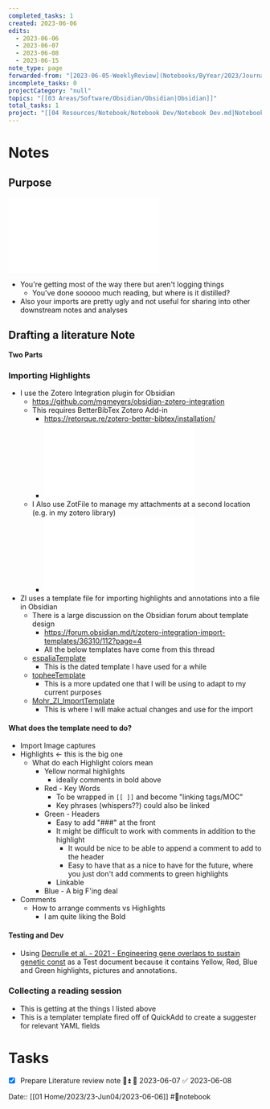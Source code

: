 ```yaml
---
completed_tasks: 1
created: 2023-06-06
edits:
  - 2023-06-06
  - 2023-06-07
  - 2023-06-08
  - 2023-06-15
note_type: page
forwarded-from: "[2023-06-05-WeeklyReview](Notebooks/ByYear/2023/Journal/23/2023-06-05-WeeklyReview.md)"
incomplete_tasks: 0
projectCategory: "null"
topics: "[[03 Areas/Software/Obsidian/Obsidian|Obsidian]]"
total_tasks: 1
project: "[[04 Resources/Notebook/Notebook Dev/Notebook Dev.md|Notebook Dev]]"
---
```

# Notes
## Purpose
![Literature Review](01%20Home/2023/Notebook%20Design%20Docs/2023%20Notebook%20Design%20Document.md#Literature%20Review)
- You're getting most of the way there but aren't logging things
	- You've done sooooo much reading, but where is it distilled?
- Also your imports are pretty ugly and not useful for sharing into other downstream notes and analyses

## Drafting a literature Note
**Two Parts**
### Importing Highlights
- I use the Zotero Integration plugin for Obsidian
	- https://github.com/mgmeyers/obsidian-zotero-integration
	- This requires BetterBibTex Zotero Add-in
		- https://retorque.re/zotero-better-bibtex/installation/
		- ![](01%20Home/2023/23-Jun04/attachments/zotero-better-bibtex-6.7.79.xpi)
	- I Also use ZotFile to manage my attachments at a second location (e.g. in my zotero library)
		- ![](01%20Home/2023/23-Jun04/attachments/zotfile-5.1.2-fx.xpi)
- ZI uses a template file for importing highlights and annotations into a file in Obsidian
	- There is a large discussion on the Obsidian forum about template design
		- https://forum.obsidian.md/t/zotero-integration-import-templates/36310/112?page=4
		- All the below templates have come from this thread
	- [espaliaTemplate](01%20Home/2023/Notebook%20Design%20Docs/Templates/Depreciated/ZoteroIntegration/espaliaTemplate.md)
		- This is the dated template I have used for a while
	- [topheeTemplate](01%20Home/2023/Notebook%20Design%20Docs/Templates/Depreciated/ZoteroIntegration/topheeTemplate.md)
		- This is a more updated one that I will be using to adapt to my current purposes
	- [Mohr_ZI_ImportTemplate](01%20Home/2023/Notebook%20Design%20Docs/Templates/Depreciated/ZoteroIntegration/Mohr_ZI_ImportTemplate.md)
		- This is where I will make actual changes and use for the import

#### What does the template need to do?
- Import Image captures
- Highlights <- this is the big one
	- What do each Highlight colors mean
		- Yellow normal highlights
			- ideally comments in bold above
		- Red - Key Words
			- To be wrapped in `[[ ]]` and become "linking tags/MOC"
			- Key phrases (whispers??) could also be linked
		- Green - Headers
			- Easy to add "###" at the front 
			- It might be difficult to work with comments in addition to the highlight
				- It would be nice to be able to append a comment to add to the header
				- Easy to have that as a nice to have for the future, where you just don't add comments to green highlights
			- Linkable
		- Blue - A big F'ing deal
- Comments
	- How to arrange comments vs Highlights
		- I am quite liking the Bold 
#### Testing and Dev
- Using [Decrulle et al. - 2021 - Engineering gene overlaps to sustain genetic const](04%20Resources/Literature/Decrulle%20et%20al.%20-%202021%20-%20Engineering%20gene%20overlaps%20to%20sustain%20genetic%20const.pdf) as a Test document because it contains Yellow, Red, Blue and Green highlights, pictures and annotations.

### Collecting a reading session
- This is getting at the things I listed above
- This is a templater template fired off of QuickAdd to create a suggester for relevant YAML fields 
# Tasks
- [x] Prepare Literature review note ⏫ 📅 2023-06-07 ✅ 2023-06-08



Date:: [[01 Home/2023/23-Jun04/2023-06-06]]
#📓notebook